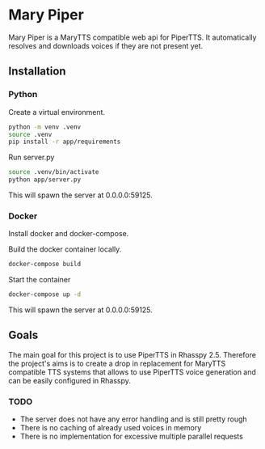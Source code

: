 # Mary Piper

Mary Piper is a MaryTTS compatible web api for PiperTTS. It automatically resolves and downloads voices if they are not present yet.

## Installation

### Python

Create a virtual environment.

```bash
python -m venv .venv
source .venv
pip install -r app/requirements
```

Run server.py

```bash
source .venv/bin/activate
python app/server.py
```

This will spawn the server at 0.0.0.0:59125.

### Docker

Install docker and docker-compose.

Build the docker container locally. 

```bash
docker-compose build
```

Start the container

```bash
docker-compose up -d
```

This will spawn the server at 0.0.0.0:59125.

## Goals

The main goal for this project is to use PiperTTS in Rhasspy 2.5. Therefore the project's aims is to create a drop in replacement for MaryTTS compatible TTS systems that allows to use PiperTTS voice generation and can be easily configured in Rhasspy.

### TODO

* The server does not have any error handling and is still pretty rough
* There is no caching of already used voices in memory
* There is no implementation for excessive multiple parallel requests
